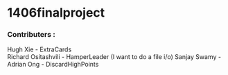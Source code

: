 # 1406finalproject
### Contributers :
 Hugh Xie               - ExtraCards  
 Richard Ositashvili    - HamperLeader (I want to do a file i/o)
 Sanjay Swamy           -      
 Adrian Ong             - DiscardHighPoints    
